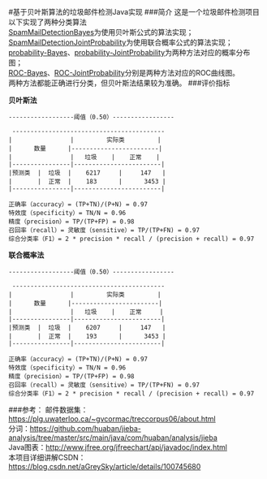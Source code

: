 #基于贝叶斯算法的垃圾邮件检测Java实现
###简介
这是一个垃圾邮件检测项目  
以下实现了两种分类算法  
[SpamMailDetectionBayes](src/main/java/SpamMailDetectionBayes.java)为使用贝叶斯公式的算法实现；
[SpamMailDetectionJointProbability](src/main/java/SpamMailDetectionJointProbability.java)为使用联合概率公式的算法实现；  
[probability-Bayes](probability-Bayes.jpg)、[probability-JointProbability](probability-JointProbability.jpg)为两种方法对应的概率分布图；  
[ROC-Bayes](ROC-Bayes.jpg)、[ROC-JointProbability](ROC-JointProbability.jpg)分别是两种方法对应的ROC曲线图。  
两种方法都能正确进行分类，但贝叶斯法结果较为准确。 
###评价指标

**贝叶斯法**

```
------------------阈值（0.50）-----------------

 ------------------------------------------ 
|                |         实际类         |
|      数量      |------------------------|
|                |   垃圾    |    正常    |
|----------------|------------------------|
|预测类  |  垃圾  |    6217     |     147   |
|       |  正常  |    183      |      3453 |
|----------------|------------------------|

正确率（accuracy）= (TP+TN)/(P+N) = 0.97
特效度（specificity）= TN/N = 0.96
精度（precision）= TP/(TP+FP) = 0.98
召回率（recall）= 灵敏度（sensitive）= TP/(TP+FN) = 0.97
综合分类率（F1）= 2 * precision * recall / (precision + recall) = 0.97
```

**联合概率法**

```
------------------阈值（0.50）-----------------

 ------------------------------------------ 
|                |         实际类         |
|      数量      |------------------------|
|                |   垃圾    |    正常     |
|----------------|------------------------|
|预测类  |  垃圾  |    6207     |     147   |
|       |  正常  |    193      |      3453 |
|----------------|------------------------|

正确率（accuracy）= (TP+TN)/(P+N) = 0.97
特效度（specificity）= TN/N = 0.96
精度（precision）= TP/(TP+FP) = 0.98
召回率（recall）= 灵敏度（sensitive）= TP/(TP+FN) = 0.97
综合分类率（F1）= 2 * precision * recall / (precision + recall) = 0.97
```
###参考：
邮件数据集：https://plg.uwaterloo.ca/~gvcormac/treccorpus06/about.html  
分词：https://github.com/huaban/jieba-analysis/tree/master/src/main/java/com/huaban/analysis/jieba  
Java图表：http://www.jfree.org/jfreechart/api/javadoc/index.html  
本项目详细讲解CSDN：https://blog.csdn.net/aGreySky/article/details/100745680  
